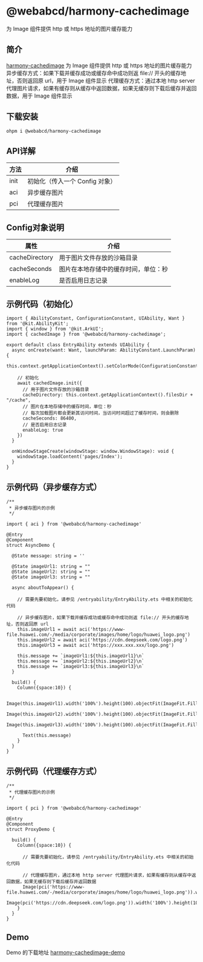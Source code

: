# @webabcd/harmony-cachedimage
为 Image 组件提供 http 或 https 地址的图片缓存能力

## 简介
[harmony-cachedimage](https://ohpm.openharmony.cn/#/cn/detail/@webabcd%2Fharmony-cachedimage)
为 Image 组件提供 http 或 https 地址的图片缓存能力
异步缓存方式：如果下载并缓存成功或缓存命中成功则返 file:// 开头的缓存地址，否则返回原 url，用于 Image 组件显示
代理缓存方式：通过本地 http server 代理图片请求，如果有缓存则从缓存中返回数据，如果无缓存则下载后缓存并返回数据，用于 Image 组件显示

## 下载安装
`ohpm i @webabcd/harmony-cachedimage`

## API详解
| 方法   | 介绍                  |
|------|---------------------|
| init | 初始化（传入一个 Config 对象） | 
| aci  | 异步缓存图片              |
| pci  | 代理缓存图片              |

## Config对象说明
| 属性             | 介绍                 |
|----------------|--------------------|
| cacheDirectory | 用于图片文件存放的沙箱目录      | 
| cacheSeconds   | 图片在本地存储中的缓存时间，单位：秒 |
| enableLog      | 是否启用日志记录           |

## 示例代码（初始化）
```
import { AbilityConstant, ConfigurationConstant, UIAbility, Want } from '@kit.AbilityKit';
import { window } from '@kit.ArkUI';
import { cachedImage } from '@webabcd/harmony-cachedimage';

export default class EntryAbility extends UIAbility {
  async onCreate(want: Want, launchParam: AbilityConstant.LaunchParam) {
    this.context.getApplicationContext().setColorMode(ConfigurationConstant.ColorMode.COLOR_MODE_NOT_SET);

    // 初始化
    await cachedImage.init({
      // 用于图片文件存放的沙箱目录
      cacheDirectory: this.context.getApplicationContext().filesDir + "/cache",
      // 图片在本地存储中的缓存时间，单位：秒
      // 每次加载图片都会更新其访问时间，当访问时间超过了缓存时间，则会删除
      cacheSeconds: 86400,
      // 是否启用日志记录
      enableLog: true
    })
  }

  onWindowStageCreate(windowStage: window.WindowStage): void {
    windowStage.loadContent('pages/Index');
  }
}
```

## 示例代码（异步缓存方式）
```
/**
 * 异步缓存图片的示例
 */

import { aci } from '@webabcd/harmony-cachedimage'

@Entry
@Component
struct AsyncDemo {

  @State message: string = ''

  @State imageUrl1: string = ""
  @State imageUrl2: string = ""
  @State imageUrl3: string = ""

  async aboutToAppear() {

    // 需要先要初始化，请参见 /entryability/EntryAbility.ets 中相关的初始化代码

    // 异步缓存图片，如果下载并缓存成功或缓存命中成功则返 file:// 开头的缓存地址，否则返回原 url
    this.imageUrl1 = await aci('https://www-file.huawei.com/-/media/corporate/images/home/logo/huawei_logo.png')
    this.imageUrl2 = await aci('https://cdn.deepseek.com/logo.png')
    this.imageUrl3 = await aci('https://xxx.xxx.xxx/logo.png')

    this.message += `imageUrl1:${this.imageUrl1}\n`
    this.message += `imageUrl2:${this.imageUrl2}\n`
    this.message += `imageUrl3:${this.imageUrl3}\n`
  }

  build() {
    Column({space:10}) {

      Image(this.imageUrl1).width('100%').height(100).objectFit(ImageFit.Fill)
      Image(this.imageUrl2).width('100%').height(100).objectFit(ImageFit.Fill)
      Image(this.imageUrl3).width('100%').height(100).objectFit(ImageFit.Fill)

      Text(this.message)
    }
  }
}
```

## 示例代码（代理缓存方式）
```
/**
 * 代理缓存图片的示例
 */

import { pci } from '@webabcd/harmony-cachedimage'

@Entry
@Component
struct ProxyDemo {

  build() {
    Column({space:10}) {

      // 需要先要初始化，请参见 /entryability/EntryAbility.ets 中相关的初始化代码

      // 代理缓存图片，通过本地 http server 代理图片请求，如果有缓存则从缓存中返回数据，如果无缓存则下载后缓存并返回数据
      Image(pci('https://www-file.huawei.com/-/media/corporate/images/home/logo/huawei_logo.png')).width('100%').height(100).objectFit(ImageFit.Fill)
      Image(pci('https://cdn.deepseek.com/logo.png')).width('100%').height(100).objectFit(ImageFit.Fill)
    }
  }
}
```

## Demo
Demo 的下载地址 [harmony-cachedimage-demo](https://gitee.com/webabcd/HarmonyCachedImage)